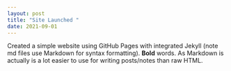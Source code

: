 ```yaml
--- 
layout: post 
title: "Site Launched " 
date: 2021-09-01
--- 
```

 
Created a simple website using GitHub Pages with integrated Jekyll (note md files use Markdown for syntax 
formatting).  **Bold** words.  As Markdown is actually is a lot easier to use for writing posts/notes than raw 
HTML. 
